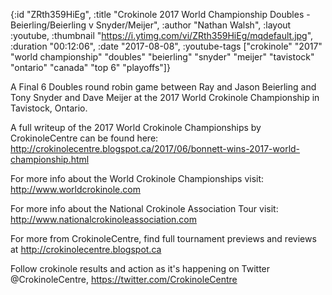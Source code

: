 {:id "ZRth359HiEg",
 :title
 "Crokinole 2017 World Championship Doubles - Beierling/Beierling v Snyder/Meijer",
 :author "Nathan Walsh",
 :layout :youtube,
 :thumbnail "https://i.ytimg.com/vi/ZRth359HiEg/mqdefault.jpg",
 :duration "00:12:06",
 :date "2017-08-08",
 :youtube-tags
 ["crokinole"
  "2017"
  "world championship"
  "doubles"
  "beierling"
  "snyder"
  "meijer"
  "tavistock"
  "ontario"
  "canada"
  "top 6"
  "playoffs"]}


A Final 6 Doubles round robin game between Ray and Jason Beierling and Tony Snyder and Dave Meijer at the 2017 World Crokinole Championship in Tavistock, Ontario.

A full writeup of the 2017 World Crokinole Championships by CrokinoleCentre can be found here: http://crokinolecentre.blogspot.ca/2017/06/bonnett-wins-2017-world-championship.html

For more info about the World Crokinole Championships visit: http://www.worldcrokinole.com

For more info about the National Crokinole Association Tour visit: http://www.nationalcrokinoleassociation.com

For more from CrokinoleCentre, find full tournament previews and reviews at http://crokinolecentre.blogspot.ca

Follow crokinole results and action as it's happening on Twitter @CrokinoleCentre, https://twitter.com/CrokinoleCentre
